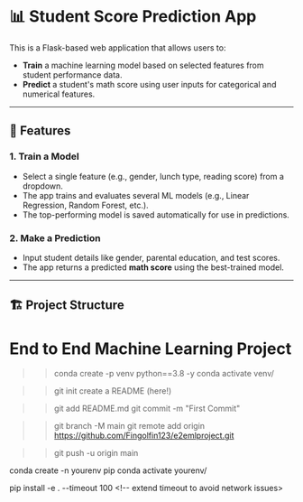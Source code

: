# 📊 Student Score Prediction App

This is a Flask-based web application that allows users to:

- **Train** a machine learning model based on selected features from student performance data.
- **Predict** a student's math score using user inputs for categorical and numerical features.

---

## 🚀 Features

### 1. Train a Model
- Select a single feature (e.g., gender, lunch type, reading score) from a dropdown.
- The app trains and evaluates several ML models (e.g., Linear Regression, Random Forest, etc.).
- The top-performing model is saved automatically for use in predictions.

### 2. Make a Prediction
- Input student details like gender, parental education, and test scores.
- The app returns a predicted **math score** using the best-trained model.

---

## 🏗️ Project Structure



# End to End Machine Learning Project

<!-- 1. Create Env -->
>> conda create -p venv python==3.8 -y
>> conda activate venv/


<!-- 2. Init Git Repo -->
>> git init
>> create a README (here!)

<!-- 3. Commit README.md to local -->
>> git add README.md
>> git commit -m "First Commit"

<!-- 4. Push ReadM.md to Source -->
>> git branch -M main
>> git remote add origin https://github.com/Fingolfin123/e2emlproject.git

>> git push -u origin main

<!-- 5. Create src folder and pyproject.toml -->

<!-- 6. Create conda venv -->
conda create -n yourenv pip
conda activate yourenv/

<!-- 7. Install env package --> 
pip install -e . --timeout 100 <!-- extend timeout to avoid network issues>
